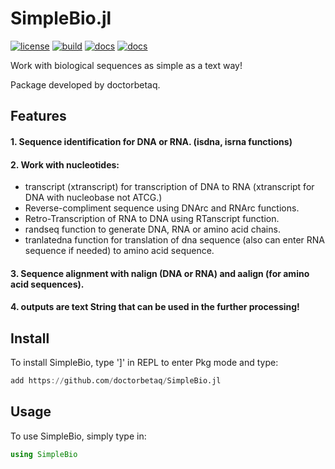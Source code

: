 # SimpleBio.jl
[![license](https://img.shields.io/github/license/doctorbetaq/SimpleBio.jl?style=flat-square)](https://github.com/doctorbetaq/SimpleBio.jl/blob/main/LICENSE)
[![build](https://img.shields.io/circleci/build/github/doctorbetaq/SimpleBio.jl/main?style=flat-square)](https://app.circleci.com/pipelines/github/doctorbetaq/SimpleBio.jl?branch=main)
[![docs](https://img.shields.io/badge/docs-dev-blue?style=flat-square)](https://doctorbetaq.github.io/SimpleBio.jl/dev/)
[![docs](https://img.shields.io/badge/docs-stable-blue?style=flat-square)](https://doctorbetaq.github.io/SimpleBio.jl/stable/)

Work with biological sequences as simple as a text way!
  
Package developed by doctorbetaq.

## Features
#### 1. Sequence identification for DNA or RNA. (isdna, isrna functions)
#### 2. Work with nucleotides:
+ transcript (xtranscript) for transcription of DNA to RNA (xtranscript for DNA with nucleobase not ATCG.)
+ Reverse-compliment sequence using DNArc and RNArc functions.
+ Retro-Transcription of RNA to DNA using RTanscript function.
+ randseq function to generate DNA, RNA or amino acid chains.
+ tranlatedna function for translation of dna sequence (also can enter RNA sequence if needed) to amino acid sequence.
    
#### 3. Sequence alignment with nalign (DNA or RNA) and aalign (for amino acid sequences). 
#### 4. outputs are text String that can be used in the further processing!


## Install
To install SimpleBio, type ']' in REPL to enter Pkg mode and type:
```julia
add https://github.com/doctorbetaq/SimpleBio.jl
```

## Usage
To use SimpleBio, simply type in:
```julia
using SimpleBio
```
